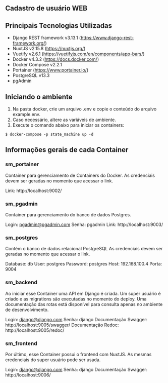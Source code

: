 ## Cadastro de usuário WEB

## Principais Tecnologias Utilizadas

* Django REST framework v3.13.1 (https://www.django-rest-framework.org/)
* NuxtJS v2.15.8 (https://nuxtjs.org/)
* Vuetify v2.6.1 (https://vuetifyjs.com/en/components/app-bars/)
* Docker v4.3.2 (https://docs.docker.com/)
* Docker Compose v2.2.1
* Portainer (https://www.portainer.io/)
* PostgreSQL v13.3
* pgAdmin

## Iniciando o ambiente

1. Na pasta docker, crie um arquivo .env e copie o conteúdo do arquivo example.env.
2. Caso necessário, altere as variáveis de ambiente.
3. Execute o comando abaixo para iniciar os containers:
```
$ docker-compose -p state_machine up -d
```

## Informações gerais de cada Container

### sm_portainer
  Container para gerenciamento de Containers do Docker.
  As credenciais devem ser geradas no momento que acessar o link.
  
  Link: http://localhost:9002/
  
### sm_pgadmin
  Container para gerenciamento do banco de dados Postgres.
  
  Login: pgadmin@pgadmin.com
  Senha: pgadmin
  Link: http://localhost:9003/

### sm_postgres
  Contém o banco de dados relacional PostgreSQL
  As credenciais devem ser geradas no momento que acessar o link.
  
  Database: db
  User: postgres
  Password: postgres
  Host: 192.168.100.4
  Porta: 9004

### sm_backend
  Ao iniciar esse Container uma API em Django é criada.
  Um super usuário é criado e as migrations são executadas no momento do deploy.
  Uma documentação das rotas está disponível para consulta apenas no ambiente de desenvolvimento.
  
  Login: django@django.com
  Senha: django
  Documentação Swagger: http://localhost:9005/swagger/
  Documentação Redoc: http://localhost:9005/redoc/

### sm_frontend
  Por último, esse Container possui o frontend com NuxtJS.
  As mesmas credenciais do super usuário pode ser usada.
  
  Login: django@django.com
  Senha: django
  Documentação Swagger: http://localhost:9006/
